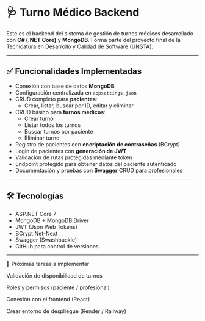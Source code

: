 # 🩺 Turno Médico Backend

Este es el backend del sistema de gestión de turnos médicos desarrollado con **C# (.NET Core)** y **MongoDB**. Forma parte del proyecto final de la Tecnicatura en Desarrollo y Calidad de Software (UNSTA).

---

## ✅ Funcionalidades Implementadas

- Conexión con base de datos **MongoDB**
- Configuración centralizada en `appsettings.json`
- CRUD completo para **pacientes**:
  - Crear, listar, buscar por ID, editar y eliminar
- CRUD básico para **turnos médicos**:
  - Crear turno
  - Listar todos los turnos
  - Buscar turnos por paciente
  - Eliminar turno
- Registro de pacientes con **encriptación de contraseñas** (BCrypt)
- Login de pacientes con **generación de JWT**
- Validación de rutas protegidas mediante token
- Endpoint protegido para obtener datos del paciente autenticado
- Documentación y pruebas con **Swagger**
CRUD para profesionales
---

## 🛠️ Tecnologías

- ASP.NET Core 7
- MongoDB + MongoDB.Driver
- JWT (Json Web Tokens)
- BCrypt.Net-Next
- Swagger (Swashbuckle)
- GitHub para control de versiones

---

📌 Próximas tareas a implementar

Validación de disponibilidad de turnos

Roles y permisos (paciente / profesional)

Conexión con el frontend (React)

Crear entorno de despliegue (Render / Railway)